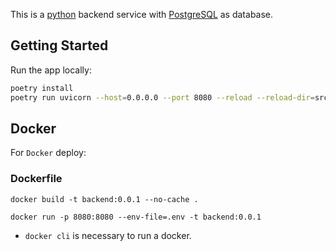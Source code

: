 This is a [python](https://www.python.org/) backend service with [PostgreSQL](https://www.postgresql.org/) as database.


## Getting Started

Run the app locally:

```bash
poetry install
poetry run uvicorn --host=0.0.0.0 --port 8080 --reload --reload-dir=src main:app
```

## Docker

For ```Docker``` deploy:

### Dockerfile

````
docker build -t backend:0.0.1 --no-cache .
````
````
docker run -p 8080:8080 --env-file=.env -t backend:0.0.1
````

* ```docker cli``` is necessary to run a docker.
